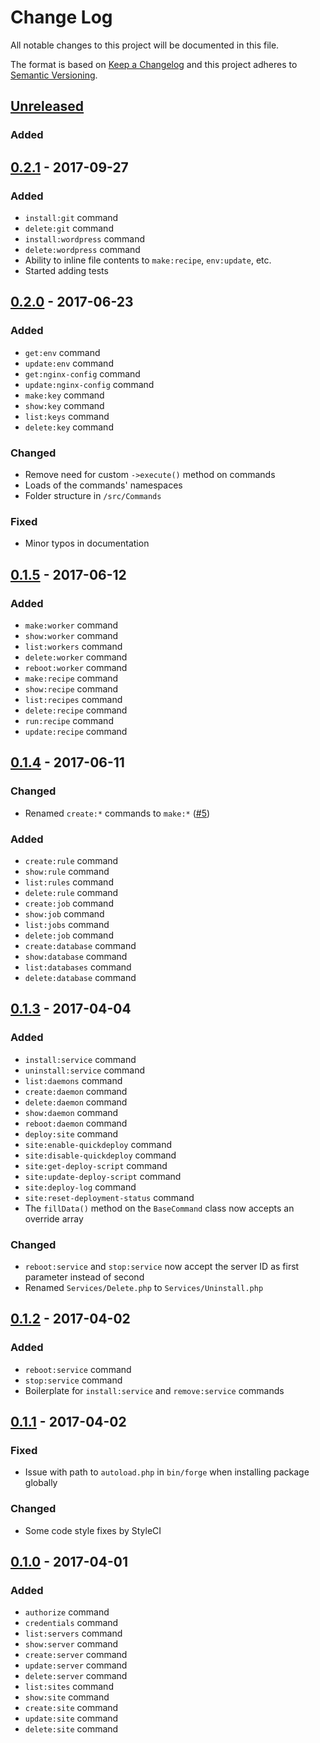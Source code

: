 # Change Log
All notable changes to this project will be documented in this file.

The format is based on [Keep a Changelog](http://keepachangelog.com/)
and this project adheres to [Semantic Versioning](http://semver.org/).

## [Unreleased]
### Added


## [0.2.1] - 2017-09-27
### Added
- `install:git` command
- `delete:git` command
- `install:wordpress` command
- `delete:wordpress` command
- Ability to inline file contents to `make:recipe`, `env:update`, etc.
- Started adding tests

## [0.2.0] - 2017-06-23
### Added
- `get:env` command
- `update:env` command
- `get:nginx-config` command
- `update:nginx-config` command
- `make:key` command
- `show:key` command
- `list:keys` command
- `delete:key` command

### Changed
- Remove need for custom `->execute()` method on commands
- Loads of the commands' namespaces
- Folder structure in `/src/Commands`

### Fixed
- Minor typos in documentation

## [0.1.5] - 2017-06-12
### Added
- `make:worker` command
- `show:worker` command
- `list:workers` command
- `delete:worker` command
- `reboot:worker` command
- `make:recipe` command
- `show:recipe` command
- `list:recipes` command
- `delete:recipe` command
- `run:recipe` command
- `update:recipe` command

## [0.1.4] - 2017-06-11
### Changed
- Renamed `create:*` commands to `make:*` ([#5](https://github.com/svenluijten/forge-cli/issues/5))

### Added
- `create:rule` command
- `show:rule` command
- `list:rules` command
- `delete:rule` command
- `create:job` command
- `show:job` command
- `list:jobs` command
- `delete:job` command
- `create:database` command
- `show:database` command
- `list:databases` command
- `delete:database` command

## [0.1.3] - 2017-04-04
### Added
- `install:service` command
- `uninstall:service` command
- `list:daemons` command
- `create:daemon` command
- `delete:daemon` command
- `show:daemon` command
- `reboot:daemon` command
- `deploy:site` command
- `site:enable-quickdeploy` command
- `site:disable-quickdeploy` command
- `site:get-deploy-script` command
- `site:update-deploy-script` command
- `site:deploy-log` command
- `site:reset-deployment-status` command
- The `fillData()` method on the `BaseCommand` class now accepts an override array

### Changed
- `reboot:service` and `stop:service` now accept the server ID as first parameter instead of second
- Renamed `Services/Delete.php` to `Services/Uninstall.php`

## [0.1.2] - 2017-04-02
### Added
- `reboot:service` command
- `stop:service` command
- Boilerplate for `install:service` and `remove:service` commands

## [0.1.1] - 2017-04-02
### Fixed
- Issue with path to `autoload.php` in `bin/forge` when installing package globally

### Changed
- Some code style fixes by StyleCI

## [0.1.0] - 2017-04-01
### Added
- `authorize` command
- `credentials` command
- `list:servers` command
- `show:server` command
- `create:server` command
- `update:server` command
- `delete:server` command
- `list:sites` command
- `show:site` command
- `create:site` command
- `update:site` command
- `delete:site` command

[Unreleased]: https://github.com/svenluijten/forge-cli/compare/0.2.1...HEAD
[0.2.1]: https://github.com/svenluijten/forge-cli/compare/0.2.0...0.2.1
[0.2.0]: https://github.com/svenluijten/forge-cli/compare/0.1.5...0.2.0
[0.1.5]: https://github.com/svenluijten/forge-cli/compare/0.1.4...0.1.5
[0.1.4]: https://github.com/svenluijten/forge-cli/compare/0.1.3...0.1.4
[0.1.3]: https://github.com/svenluijten/forge-cli/compare/0.1.2...0.1.3 
[0.1.2]: https://github.com/svenluijten/forge-cli/compare/0.1.1...0.1.2
[0.1.1]: https://github.com/svenluijten/forge-cli/compare/0.1.0...0.1.1
[0.1.0]: https://github.com/svenluijten/forge-cli/releases/0.1.0
